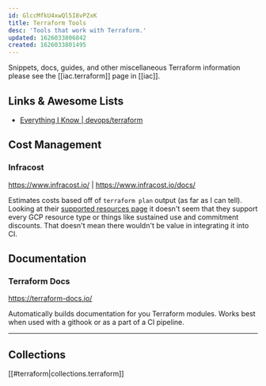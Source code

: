 ```yaml
---
id: GlccMfkU4xwQl5I8vPZxK
title: Terraform Tools
desc: 'Tools that work with Terraform.'
updated: 1626033806842
created: 1626033801495
---
```


Snippets, docs, guides, and other miscellaneous Terraform information please see the [[iac.terraform]] page in [[iac]].

## Links & Awesome Lists

- [Everything I Know | devops/terraform](https://wiki.nikitavoloboev.xyz/devops/terraform#links)

## Cost Management

### Infracost

<https://www.infracost.io/> | <https://www.infracost.io/docs/>

Estimates costs based off of `terraform plan` output (as far as I can tell). Looking at their [supported resources page](https://www.infracost.io/docs/supported_resources) it doesn't seem that they support every GCP resource type or things like sustained use and commitment discounts. That doesn't mean there wouldn't be value in integrating it into CI.

## Documentation

### Terraform Docs

<https://terraform-docs.io/>

Automatically builds documentation for you Terraform modules. Works best when used with a githook or as a part of a CI pipeline.

----

## Collections

[[#terraform|collections.terraform]]
